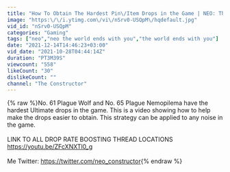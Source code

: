 ```yaml
---
title: "How To Obtain The Hardest Pin\/Item Drops in the Game | NEO: The World Ends With You Guide"
image: "https:\/\/i.ytimg.com\/vi\/nSrv0-USQpM\/hqdefault.jpg"
vid_id: "nSrv0-USQpM"
categories: "Gaming"
tags: ["neo","neo the world ends with you","the world ends with you"]
date: "2021-12-14T14:46:23+03:00"
vid_date: "2021-10-28T04:44:14Z"
duration: "PT3M39S"
viewcount: "558"
likeCount: "30"
dislikeCount: ""
channel: "The Constructor"
---
```

{% raw %}No. 61 Plague Wolf and No. 65 Plague Nemopilema have the hardest Ultimate drops in the game. This is a video showing how to help make the drops easier to obtain. This strategy can be applied to any noise in the game.<br /><br />LINK TO ALL DROP RATE BOOSTING THREAD LOCATIONS<br /><a rel="nofollow" target="blank" href="https://youtu.be/ZFcXNXTl0_g">https://youtu.be/ZFcXNXTl0_g</a><br /><br />Me Twitter: <a rel="nofollow" target="blank" href="https://twitter.com/neo_constructor">https://twitter.com/neo_constructor</a>{% endraw %}
